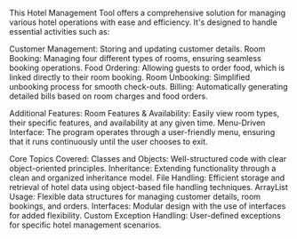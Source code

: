 This Hotel Management Tool offers a comprehensive solution for managing various hotel operations with ease and efficiency. It's designed to handle essential activities such as:

Customer Management: Storing and updating customer details.
Room Booking: Managing four different types of rooms, ensuring seamless booking operations.
Food Ordering: Allowing guests to order food, which is linked directly to their room booking.
Room Unbooking: Simplified unbooking process for smooth check-outs.
Billing: Automatically generating detailed bills based on room charges and food orders.

Additional Features:
Room Features & Availability: Easily view room types, their specific features, and availability at any given time.
Menu-Driven Interface: The program operates through a user-friendly menu, ensuring that it runs continuously until the user chooses to exit.

Core Topics Covered:
Classes and Objects: Well-structured code with clear object-oriented principles.
Inheritance: Extending functionality through a clean and organized inheritance model.
File Handling: Efficient storage and retrieval of hotel data using object-based file handling techniques.
ArrayList Usage: Flexible data structures for managing customer details, room bookings, and orders.
Interfaces: Modular design with the use of interfaces for added flexibility.
Custom Exception Handling: User-defined exceptions for specific hotel management scenarios.
